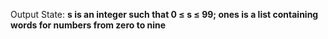 Output State: **s is an integer such that 0 ≤ s ≤ 99; ones is a list containing words for numbers from zero to nine**